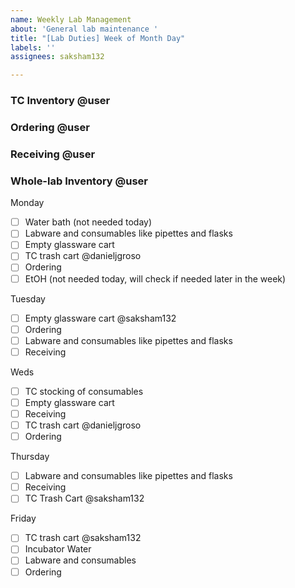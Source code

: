 ```yaml
---
name: Weekly Lab Management
about: 'General lab maintenance '
title: "[Lab Duties] Week of Month Day"
labels: ''
assignees: saksham132

---
```


### TC Inventory​ @user
### Ordering​ @user 
### Receiving @user 
### Whole-lab Inventory @user

Monday
- [ ] Water bath (not needed today)
- [ ] Labware and consumables like pipettes and flasks​
- [ ] Empty glassware cart 
- [ ] TC trash cart @danieljgroso 
- [ ] Ordering 
- [ ] EtOH (not needed today, will check if needed later in the week)

Tuesday
- [ ] Empty glassware cart @saksham132 
- [ ] Ordering 
- [ ] Labware and consumables like pipettes and flasks​ 
- [ ] Receiving

Weds 
- [ ] TC stocking of consumables
- [ ] Empty glassware cart
- [ ] Receiving
- [ ] TC trash cart @danieljgroso 
- [ ] Ordering

Thursday 
- [ ] Labware and consumables like pipettes and flasks​
- [ ] Receiving
- [ ] TC Trash Cart @saksham132 

Friday
- [ ] TC trash cart @saksham132
- [ ] Incubator Water
- [ ] Labware and consumables
- [ ] Ordering
